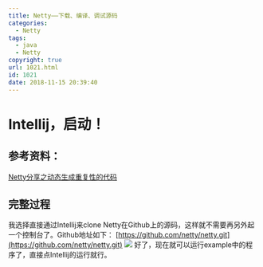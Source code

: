 ```yaml
---
title: Netty——下载、编译、调试源码
categories:
  - Netty
tags:
  - java
  - Netty
copyright: true
url: 1021.html
id: 1021
date: 2018-11-15 20:39:40
---
```


Intellij，启动！
============

参考资料：
-----

[Netty分享之动态生成重复性的代码](https://www.jianshu.com/p/9160684f134b)

<!-- more -->

完整过程
----

我选择直接通过Intellij来clone Netty在Github上的源码，这样就不需要再另外起一个控制台了。Github地址如下： [https://github.com/netty/netty.git](https://github.com/netty/netty.git) ![](https://kherrisanbucketone.oss-cn-shanghai.aliyuncs.com/fa1ea85ae614f8195aa96fe0f42e82df.png) 好了，现在就可以运行example中的程序了，直接点Intellij的运行就行。